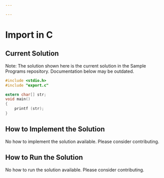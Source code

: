 ```yaml
---

---
```


# Import in C

## Current Solution

Note: The solution shown here is the current solution in the Sample Programs repository. Documentation below may be outdated.

```C
#include <stdio.h>
#include "export.c"

extern char[] str;
void main()
{
    printf (str);
}

```

## How to Implement the Solution

No how to implement the solution available. Please consider contributing.

## How to Run the Solution

No how to run the solution available. Please consider contributing.